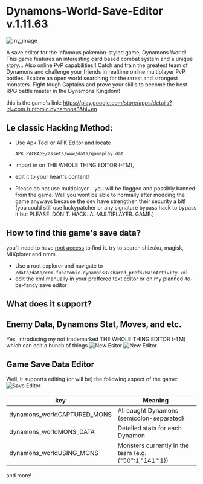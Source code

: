 # Dynamons-World-Save-Editor v.1.11.63

![my_image](readme/SaveEsitor_20250905_053416_0000.png)

A save editor for the infamous pokemon-styled game, Dynamons World! This game features an interesting card based combat system and a unique story... Also online PvP capabilities!!
Catch and train the greatest team of Dynamons and challenge your friends in realtime online multiplayer PvP battles. Explore an open world searching for the rarest and strongest monsters. Fight tough Captains and prove your skills to become the best RPG battle master in the Dynamons Kingdom!

this is the game's link: https://play.google.com/store/apps/details?id=com.funtomic.dynamons3&hl=en

## Le classic Hacking Method: 
- Use Apk Tool or APK Editor and locate
  
  ```APK PACKAGE/assets/www/data/gameplay.dat```
- Import in on THE WHOLE THING EDITOR (-TM),
- edit it to your heart's content!

- Please do not use multiplayer... you will be flagged and possibly banned from the game. Well you wont be able to normally after modding the game anyways because the dev have strengthen their security a bit! (you could still use luckypatcher or any signature bypass hack to bypass it but PLEASE. DON'T. HACK. A. MULTIPLAYER. GAME.)

## How to find this game's save data?
you'll need to have [root access](https://en.wikipedia.org/wiki/Rooting_(Android)) to find it. try to search shizuku, magisk, MiXplorer and nmm.
- Use a root explorer and navigate to ```/data/data/com.funatomic.dynamons3/shared_prefs/MainActivity.xml```
- edit the xml manually in your preffered text editor or on my planned-to-be-fancy save editor
  
## What does it support?
## Enemy Data, Dynamons Stat, Moves, and etc.
Yes, introducing my not trademarked THE WHOLE THING EDITOR (-TM) which can edit a bunch of things
![New Esitor](Screenshot_10.png)
![New Editor](Screenshot_9.png)

## Game Save Data Editor
Well, it supports editing (or will be) the following aspect of the game:
![Save Editor](Screenshot_8.png)

| key | Meaning |
|---|---|
| dynamons_worldCAPTURED_MONS	| All caught Dynamons (semicolon-separated) |
| dynamons_worldMONS_DATA	| Detailed stats for each Dynamon |
| dynamons_worldUSING_MONS	| Monsters currently in the team (e.g. {"50":1,"141":1}) |

and more!
